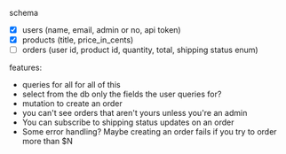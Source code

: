 schema
  - [x] users (name, email, admin or no, api token)
  - [x] products (title, price_in_cents)
  - [ ] orders (user id, product id, quantity, total, shipping status enum)

features:
  - queries for all for all of this
  - select from the db only the fields the user queries for?
  - mutation to create an order
  - you can't see orders that aren't yours unless you're an admin
  - You can subscribe to shipping status updates on an order
  - Some error handling? Maybe creating an order fails if you try to order more than $N
